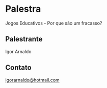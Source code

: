 # Palestra

Jogos Educativos - Por que são um fracasso?

## Palestrante

Igor Arnaldo

## Contato

igorarnaldo@hotmail.com